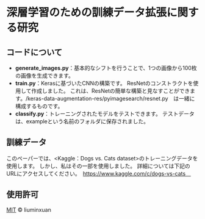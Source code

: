 # 深層学習のための訓練データ拡張に関する研究


## コードについて

- **generate_images.py**：基本的なシフトを行うことで、1つの画像から100枚の画像を生成できます。
- **train.py**：Kerasに基づいたCNNの構築です。 ResNetのコンストラクトを使用して作成しました。 これは、ResNetの簡単な構築と見なすことができます。/keras-data-augmentation-res/pyimagesearch/resnet.py　は一緒に構成するものです。
- **classify.py**：トレーニングされたモデルをテストできます。 テストデータは、exampleという名前のフォルダに保存されました。

## 訓練データ

このペーパーでは、<Kaggle：Dogs vs. Cats dataset>のトレーニングデータを使用します。 しかし、私はその一部を使用しました。 詳細については下記のURLにアクセスしてください。　https://www.kaggle.com/c/dogs-vs-cats　

## 使用許可

[MIT](https://choosealicense.com/licenses/mit/) © liuminxuan
